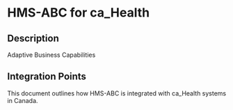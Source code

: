 # HMS-ABC for ca_Health

## Description

Adaptive Business Capabilities

## Integration Points

This document outlines how HMS-ABC is integrated with ca_Health systems in Canada.
